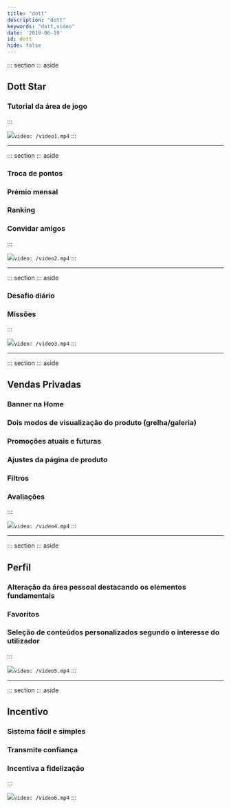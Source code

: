 ```yaml
---
title: "dott"
description: "dott"
keywords: "dott,video"
date: '2019-06-19'
id: dott
hide: false
---
```


::: section
::: aside
## Dott Star
### Tutorial da área de jogo
:::

<img src="/iphone5s.png" />`video: /video1.mp4`
:::
_________________

::: section
::: aside
### Troca de pontos
### Prémio mensal
### Ranking
### Convidar amigos
:::

<img src="/iphone5s.png"/>`video: /video2.mp4`
:::
_________________

::: section
::: aside
### Desafio diário
### Missões
:::

<img src="/iphone5s.png"/>`video: /video3.mp4`
:::
_________________

::: section
::: aside
## Vendas Privadas
### Banner na Home
### Dois modos de visualização do produto (grelha/galeria)
### Promoções atuais e futuras
### Ajustes da página de produto
### Filtros
### Avaliações
:::

<img src="/iphone5s.png"/>`video: /video4.mp4`
:::
_________________

::: section
::: aside
## Perfil
### Alteração da área pessoal destacando os elementos fundamentais
### Favoritos
### Seleção de conteúdos personalizados segundo o interesse do utilizador
:::

<img src="/iphone5s.png"/>`video: /video5.mp4`
:::
_________________

::: section
::: aside
## Incentivo
### Sistema fácil e simples
### Transmite confiança
### Incentiva a fidelização
:::

<img src="/iphone5s.png"/>`video: /video6.mp4`
:::
